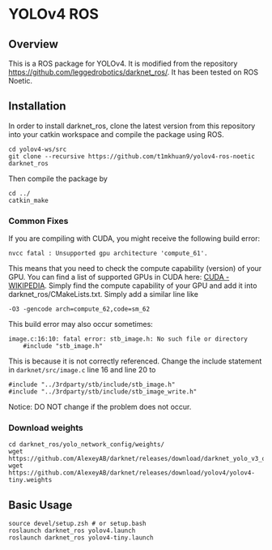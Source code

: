 # YOLOv4 ROS

## Overview

This is a ROS package for YOLOv4. It is modified from the repository https://github.com/leggedrobotics/darknet_ros/. It has been tested on ROS Noetic.

## Installation

In order to install darknet_ros, clone the latest version from this repository into your catkin workspace and compile the package using ROS.

    cd yolov4-ws/src
    git clone --recursive https://github.com/t1mkhuan9/yolov4-ros-noetic darknet_ros

Then compile the package by

    cd ../
    catkin_make 

### Common Fixes
If you are compiling with CUDA, you might receive the following build error:

    nvcc fatal : Unsupported gpu architecture 'compute_61'.

This means that you need to check the compute capability (version) of your GPU. You can find a list of supported GPUs in CUDA here: [CUDA - WIKIPEDIA](https://en.wikipedia.org/wiki/CUDA#Supported_GPUs). Simply find the compute capability of your GPU and add it into darknet_ros/CMakeLists.txt. Simply add a similar line like

    -O3 -gencode arch=compute_62,code=sm_62

This build error may also occur sometimes:

    image.c:16:10: fatal error: stb_image.h: No such file or directory
        #include "stb_image.h"

This is because it is not correctly referenced. Change the include statement in `darknet/src/image.c` line 16 and line 20 to

    #include "../3rdparty/stb/include/stb_image.h"
    #include "../3rdparty/stb/include/stb_image_write.h"

Notice: DO NOT change if the problem does not occur.

### Download weights

    cd darknet_ros/yolo_network_config/weights/
    wget https://github.com/AlexeyAB/darknet/releases/download/darknet_yolo_v3_optimal/yolov4.weights
    wget https://github.com/AlexeyAB/darknet/releases/download/yolov4/yolov4-tiny.weights


## Basic Usage

    source devel/setup.zsh # or setup.bash
    roslaunch darknet_ros yolov4.launch
    roslaunch darknet_ros yolov4-tiny.launch